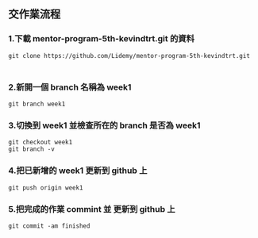 ## 交作業流程

### 1.下載 mentor-program-5th-kevindtrt.git 的資料
`git clone https://github.com/Lidemy/mentor-program-5th-kevindtrt.git`  
　　  
### 2.新開一個 branch 名稱為 week1  
`git branch week1`  

### 3.切換到 week1 並檢查所在的 branch 是否為 week1  
```
git checkout week1
git branch -v
```

### 4.把已新增的 week1 更新到 github 上
`git push origin week1`

### 5.把完成的作業 commint 並 更新到 github 上  
```
git commit -am finished

```
